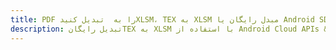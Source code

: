 ---title: PDF را به  تبدیل کنیدXLSM، TEX به XLSM مبدل رایگان یا Android SDKdescription: تبدیل رایگانTEX به XLSM با استفاده از Android Cloud APIs & SDK همچنین اسناد PDF را در Cloud ایجاد، ویرایش و رندر کنید.---